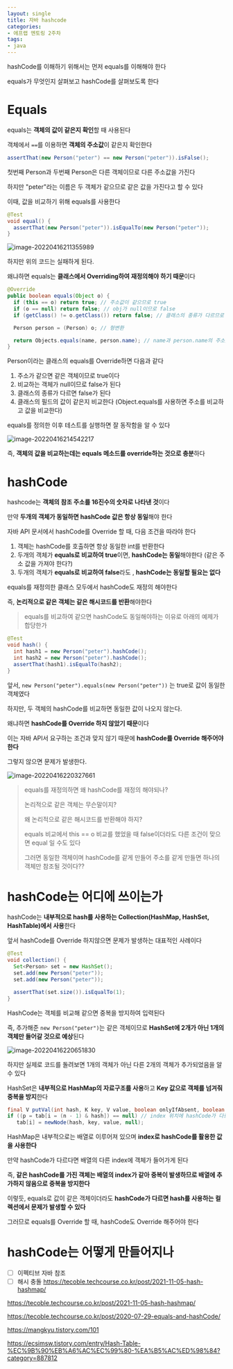 ```yaml
---
layout: single
title: 자바 hashcode
categories:
- 에프랩 멘토링 2주차
tags: 
- java
---
```


hashCode를 이해하기 위해서는 먼저 equals를 이해해야 한다

equals가 무엇인지 살펴보고 hashCode를 살펴보도록 한다

# Equals

equals는 **객체의 값이 같은지 확인**할 때 사용된다

객체에서 `==`를 이용하면 **객체의 주소값**이 같은지 확인한다

```java
assertThat(new Person("peter") == new Person("peter")).isFalse();
```

첫번째 Person과 두번째 Person은 다른 객체이므로 다른 주소값을 가진다

하지만 "peter"라는 이름은 두 객체가 같으므로 같은 값을 가진다고 할 수 있다

이때, 값을 비교하기 위해 equals를 사용한다

```java
@Test
void equal() {
  assertThat(new Person("peter")).isEqualTo(new Person("peter"));
}
```

![image-20220416211355989](https://raw.githubusercontent.com/bgpark82/image/master/images/image-20220416211355989.png)

하지만 위의 코드는 실패하게 된다.

왜냐하면 equals는 **클래스에서 Overriding하여 재정의해야 하기 때문**이다

```java
@Override
public boolean equals(Object o) {
  if (this == o) return true; // 주소값이 같으므로 true
  if (o == null) return false; // obj가 null이므로 false
  if (getClass() != o.getClass()) return false; // 클래스의 종류가 다르므로 false

  Person person = (Person) o; // 형변환

  return Objects.equals(name, person.name); // name과 person.name의 주소값이 같거나 값이 같으면 true 
}
```

Person이라는 클래스의 equals를 Override하면 다음과 같다

1. 주소가 같으면 같은 객체이므로 true이다
2. 비교하는 객체가 null이므로 false가 된다
3. 클래스의 종류가 다르면 false가 된다
4. 클래스의 필드의 값이 같은지 비교한다 (Object.equals를 사용하면 주소를 비교하고 값을 비교한다)

equals를 정의한 이후 테스트를 실행하면 잘 동작함을 알 수 있다

![image-20220416214542217](https://raw.githubusercontent.com/bgpark82/image/master/images/image-20220416214542217.png)

즉, **객체의 값을 비교하는데는 equals 메소드를 override하는 것으로 충분**하다

# hashCode

hashcode는 **객체의 참조 주소를 16진수의 숫자로 나타낸 것**이다

만약 **두개의 객체가 동일하면 hashCode 값은 항상 동일**해야 한다

자바 API 문서에서 hashCode를 Override 할 때, 다음 조건을 따라야 한다

1. 객체는 hashCode를 호출하면 항상 동일한 int를 반환한다
2. 두개의 객체가 **equals로 비교하여 true**이면, **hashCode는 동일**해야한다 (같은 주소 값을 가져야 한다?)
3. 두개의 객체가 **equals로 비교하여 false**라도 , **hashCode는 동일할 필요는 없다**

equals를 재정의한 클래스 모두에서 hashCode도 재정의 해야한다

즉, **논리적으로 같은 객체는 같은 해시코드를 반환**해야한다 

> equals를 비교하여 같으면 hashCode도 동일해야하는 이유로 아래의 예제가 합당한가

```java
@Test
void hash() {
  int hash1 = new Person("peter").hashCode();
  int hash2 = new Person("peter").hashCode();
  assertThat(hash1).isEqualTo(hash2);
}
```

앞서, `new Person("peter").equals(new Person("peter"))` 는 true로 값이 동일한 객체였다

하지만, 두 객체의 hashCode를 비교하면 동일한 값이 나오지 않는다.

왜냐하면 **hashCode를 Override 하지 않았기 때문**이다

이는 자바 API서 요구하는 조건과 맞지 않기 때문에 **hashCode를 Override 해주어야 한다**

그렇지 않으면 문제가 발생한다.

![image-20220416220327661](https://raw.githubusercontent.com/bgpark82/image/master/images/image-20220416220327661.png)



> equals를 재정의하면 왜 hashCode를 재정의 해야되나?
>
> 논리적으로 같은 객체는 무슨말이지?
>
> 왜 논리적으로 같은 해시코드를 반환해야 하지?
>
> equals 비교에서 this == o 비교를 했었을 때 false이더라도 다른 조건이 맞으면 equal 일 수도 있다
>
> 그러면 동일한 객체이며 hashCode를 같게 만들어 주소를 같게 만들면 하나의 객체만 참조될 것이다??

# hashCode는 어디에 쓰이는가

hashCode는 **내부적으로 hash를 사용하는 Collection(HashMap, HashSet, HashTable)에서 사용**한다

앞서 hashCode를 Override 하지않으면 문제가 발생하는 대표적인 사례이다

```java
@Test
void collection() {
  Set<Person> set = new HashSet();
  set.add(new Person("peter"));
  set.add(new Person("peter"));

  assertThat(set.size()).isEqualTo(1);
}
```

HashCode는 객체를 비교해 같으면 중복을 방지하여 입력된다

즉, 추가해준 `new Person("peter")`는 같은 객체이므로 **HashSet에 2개가 아닌 1개의 객체만 들어갈 것으로 예상**된다

![image-20220416220651830](https://raw.githubusercontent.com/bgpark82/image/master/images/image-20220416220651830.png)

하지만 실제로 코드를 돌려보면 1개의 객체가 아닌 다른 2개의 객체가 추가되었음을 알 수 있다

HashSet은 **내부적으로 HashMap의 자료구조를 사용**하고 **Key 값으로 객체를 넘겨줘 중복을 방지**한다

```java
final V putVal(int hash, K key, V value, boolean onlyIfAbsent, boolean evict) {
if ((p = tab[i = (n - 1) & hash]) == null) // index 위치에 hashCode가 다르면 null로 이동한다
   tab[i] = newNode(hash, key, value, null);

```

HashMap은 내부적으로는 배열로 이루어져 있으며 **index로 hashCode를 활용한 값을 사용한다**

만약 hashCode가 다르다면 배열의 다른 index에 객체가 들어가게 된다

즉, **같은 hashCode를 가진 객체는 배열의 index가 같아 중복이 발생하므로 배열에 추가하지 않음으로 중복을 방지한다**

이렇듯, equals로 값이 같은 객체이더라도 **hashCode가 다르면 hash를 사용하는 컬렉션에서 문제가 발생할 수 있다**

그러므로 equals를 Override 할 때, hashCode도 Override 해주어야 한다

# hashCode는 어떻게 만들어지나

- [ ] 이펙티브 자바 참조
- [ ] 해시 충돌 https://tecoble.techcourse.co.kr/post/2021-11-05-hash-hashmap/

https://tecoble.techcourse.co.kr/post/2021-11-05-hash-hashmap/

https://tecoble.techcourse.co.kr/post/2020-07-29-equals-and-hashCode/

https://mangkyu.tistory.com/101

https://ecsimsw.tistory.com/entry/Hash-Table-%EC%9B%90%EB%A6%AC%EC%99%80-%EA%B5%AC%ED%98%84?category=887812